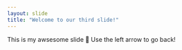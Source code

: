 ```yaml
---
layout: slide
title: "Welcome to our third slide!"
---
```

This is my awsesome slide 🎉
Use the left arrow to go back!
